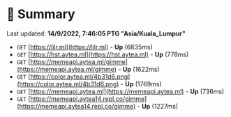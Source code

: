 # 📖 Summary
Last updated: **14/9/2022, 7:46:05 PTG "Asia/Kuala_Lumpur"**

- `GET` [https://lilr.ml](https://lilr.ml) - **Up** (6835ms)
- `GET` [https://hst.aytea.ml](https://hst.aytea.ml) - **Up** (778ms)
- `GET` [https://memeapi.aytea.ml/gimme](https://memeapi.aytea.ml/gimme) - **Up** (1622ms)
- `GET` [https://color.aytea.ml/4b31d6.png](https://color.aytea.ml/4b31d6.png) - **Up** (1769ms)
- `GET` [https://memeapi.aytea.ml](https://memeapi.aytea.ml) - **Up** (736ms)
- `GET` [https://memeapi.aytea14.repl.co/gimme](https://memeapi.aytea14.repl.co/gimme) - **Up** (1227ms)
